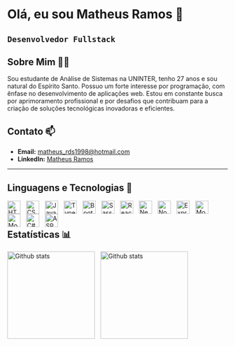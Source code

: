 # Olá, eu sou Matheus Ramos 👋

## **`Desenvolvedor Fullstack`**

## Sobre Mim 🧑‍💻
Sou estudante de Análise de Sistemas na UNINTER, tenho 27 anos e sou natural do Espírito Santo. Possuo um forte interesse por programação, com ênfase no desenvolvimento de aplicações web. Estou em constante busca por aprimoramento profissional e por desafios que contribuam para a criação de soluções tecnológicas inovadoras e eficientes.

## Contato 📫
- **Email:** [matheus_rds1998@hotmail.com](mailto:matheus_rds1998@hotmail.com)
- **LinkedIn:** [Matheus Ramos](https://www.linkedin.com/in/matheus-r-d-s/)

---
## Linguagens e Tecnologias 🤖
<img align="left" alt="HTML" title="HTML" width="30px" style="padding-right:10px" src="https://cdn.jsdelivr.net/gh/devicons/devicon@latest/icons/html5/html5-original.svg" />
<img align="left" alt="CSS" title="CSS" width="30px" style="padding-right:10px" src="https://cdn.jsdelivr.net/gh/devicons/devicon@latest/icons/css3/css3-original.svg" />
<img align="left" alt="JavaScript" title="JavaScript" width="30px" style="padding-right:10px" src="https://cdn.jsdelivr.net/gh/devicons/devicon@latest/icons/javascript/javascript-original.svg" />
<img align="left" alt="TypeScript" title="TypeScript" width="30px" style="padding-right:10px" src="https://cdn.jsdelivr.net/gh/devicons/devicon@latest/icons/typescript/typescript-original.svg" />
<img align="left" alt="Bootstrap" title="Bootstrap" width="30px" style="padding-right:10px" src="https://cdn.jsdelivr.net/gh/devicons/devicon@latest/icons/bootstrap/bootstrap-original.svg" />
<img align="left" alt="Sass" title="Sass" width="30px" style="padding-right:10px" src="https://cdn.jsdelivr.net/gh/devicons/devicon@latest/icons/sass/sass-original.svg" />
<img align="left" alt="React" title="React" width="30px" style="padding-right:10px" src="https://cdn.jsdelivr.net/gh/devicons/devicon@latest/icons/react/react-original.svg" />
<img align="left" alt="Next.js" title="Next.js" width="30px" style="padding-right:10px" src="https://cdn.jsdelivr.net/gh/devicons/devicon@latest/icons/nextjs/nextjs-original.svg" />
<img align="left" alt="Node.js" title="Node.js" width="30px" style="padding-right:10px" src="https://cdn.jsdelivr.net/gh/devicons/devicon@latest/icons/nodejs/nodejs-original.svg" />
<img align="left" alt="Express" title="Express" width="30px" style="padding-right:10px" src="https://cdn.jsdelivr.net/gh/devicons/devicon@latest/icons/express/express-original.svg" />
<img align="left" alt="MongoDB" title="MongoDB" width="30px" style="padding-right:10px" src="https://cdn.jsdelivr.net/gh/devicons/devicon@latest/icons/mongodb/mongodb-original.svg" />
<img align="left" alt="Mongoose" title="Mongoose" width="30px" style="padding-right:10px" src="https://cdn.jsdelivr.net/gh/devicons/devicon@latest/icons/mongoose/mongoose-original.svg" />
<img align="left" alt="C#" title="C#" width="30px" style="padding-right:10px" src="https://cdn.jsdelivr.net/gh/devicons/devicon@latest/icons/csharp/csharp-original.svg" />
<img align="left" alt="ASP.NET Core" title="ASP.NET Core" width="30px" style="padding-right:10px" src="https://cdn.jsdelivr.net/gh/devicons/devicon@latest/icons/dotnetcore/dotnetcore-original.svg" />
          


<br/>
<br/>

## Estatísticas 📊 
<img align="left" height="200" alt="Github stats" style="padding-right: 10px;" src="https://github-readme-stats.vercel.app/api?username=RDSMatheus&show_icons=true&theme=dark&include_all_commits=true&locale=pt-br"/>
<img align="left" height="200" alt="Github stats" style="padding-right: 10px;" src="https://github-readme-stats.vercel.app/api/top-langs/?username=RDSMatheus&theme=dark&layout=compact&custom_title=Tecnologias&langs_count=9"/>



